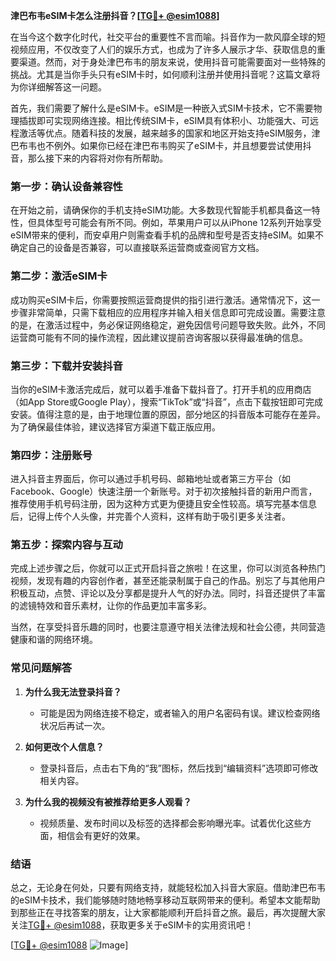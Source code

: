 **津巴布韦eSIM卡怎么注册抖音？[[TG💪+ @esim1088](https://t.me/s/esim1088)]**

在当今这个数字化时代，社交平台的重要性不言而喻。抖音作为一款风靡全球的短视频应用，不仅改变了人们的娱乐方式，也成为了许多人展示才华、获取信息的重要渠道。然而，对于身处津巴布韦的朋友来说，使用抖音可能需要面对一些特殊的挑战。尤其是当你手头只有eSIM卡时，如何顺利注册并使用抖音呢？这篇文章将为你详细解答这一问题。

首先，我们需要了解什么是eSIM卡。eSIM是一种嵌入式SIM卡技术，它不需要物理插拔即可实现网络连接。相比传统SIM卡，eSIM具有体积小、功能强大、可远程激活等优点。随着科技的发展，越来越多的国家和地区开始支持eSIM服务，津巴布韦也不例外。如果你已经在津巴布韦购买了eSIM卡，并且想要尝试使用抖音，那么接下来的内容将对你有所帮助。

### **第一步：确认设备兼容性**

在开始之前，请确保你的手机支持eSIM功能。大多数现代智能手机都具备这一特性，但具体型号可能会有所不同。例如，苹果用户可以从iPhone 12系列开始享受eSIM带来的便利，而安卓用户则需查看手机的品牌和型号是否支持eSIM。如果不确定自己的设备是否兼容，可以直接联系运营商或查阅官方文档。

### **第二步：激活eSIM卡**

成功购买eSIM卡后，你需要按照运营商提供的指引进行激活。通常情况下，这一步骤非常简单，只需下载相应的应用程序并输入相关信息即可完成设置。需要注意的是，在激活过程中，务必保证网络稳定，避免因信号问题导致失败。此外，不同运营商可能有不同的操作流程，因此建议提前咨询客服以获得最准确的信息。

### **第三步：下载并安装抖音**

当你的eSIM卡激活完成后，就可以着手准备下载抖音了。打开手机的应用商店（如App Store或Google Play），搜索“TikTok”或“抖音”，点击下载按钮即可完成安装。值得注意的是，由于地理位置的原因，部分地区的抖音版本可能存在差异。为了确保最佳体验，建议选择官方渠道下载正版应用。

### **第四步：注册账号**

进入抖音主界面后，你可以通过手机号码、邮箱地址或者第三方平台（如Facebook、Google）快速注册一个新账号。对于初次接触抖音的新用户而言，推荐使用手机号码注册，因为这种方式更为便捷且安全性较高。填写完基本信息后，记得上传个人头像，并完善个人资料，这样有助于吸引更多关注者。

### **第五步：探索内容与互动**

完成上述步骤之后，你就可以正式开启抖音之旅啦！在这里，你可以浏览各种热门视频，发现有趣的内容创作者，甚至还能录制属于自己的作品。别忘了与其他用户积极互动，点赞、评论以及分享都是提升人气的好办法。同时，抖音还提供了丰富的滤镜特效和音乐素材，让你的作品更加丰富多彩。

当然，在享受抖音乐趣的同时，也要注意遵守相关法律法规和社会公德，共同营造健康和谐的网络环境。

### **常见问题解答**

1. **为什么我无法登录抖音？**
   - 可能是因为网络连接不稳定，或者输入的用户名密码有误。建议检查网络状况后再试一次。

2. **如何更改个人信息？**
   - 登录抖音后，点击右下角的“我”图标，然后找到“编辑资料”选项即可修改相关内容。

3. **为什么我的视频没有被推荐给更多人观看？**
   - 视频质量、发布时间以及标签的选择都会影响曝光率。试着优化这些方面，相信会有更好的效果。

### **结语**

总之，无论身在何处，只要有网络支持，就能轻松加入抖音大家庭。借助津巴布韦的eSIM卡技术，我们能够随时随地畅享移动互联网带来的便利。希望本文能帮助到那些正在寻找答案的朋友，让大家都能顺利开启抖音之旅。最后，再次提醒大家关注[TG💪+ @esim1088](https://t.me/s/esim1088)，获取更多关于eSIM卡的实用资讯吧！

[[TG💪+ @esim1088](https://t.me/s/esim1088) ![Image](https://i.postimg.cc/4NQfJmqS/Snipaste-2025-05-13-00-14-12.png)]